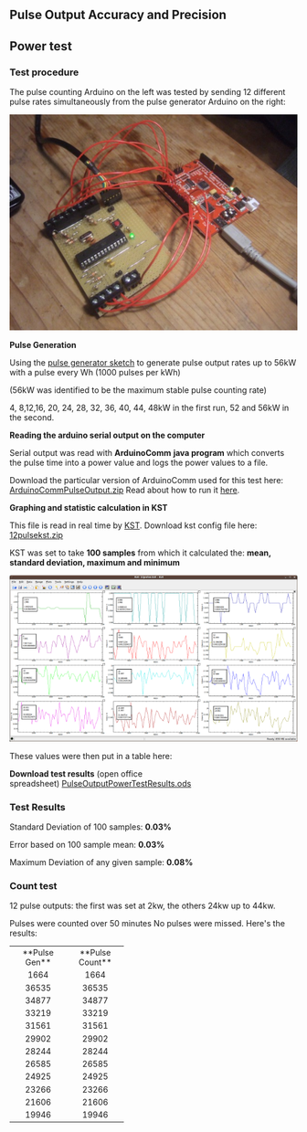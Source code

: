 ## Pulse Output Accuracy and Precision

## Power test

### Test procedure

The pulse counting Arduino on the left was tested by sending 12 different pulse rates simultaneously from the pulse generator Arduino on the right:

![](files/pulsetest.jpg)

**Pulse Generation**

Using the [pulse generator sketch](node/97) to generate pulse output rates up to 56kW with a pulse every Wh (1000 pulses per kWh)

(56kW was identified to be the maximum stable pulse counting rate)

4, 8,12,16, 20, 24, 28, 32, 36, 40, 44, 48kW in the first run, 52 and 56kW in the second.

**Reading the arduino serial output on the computer**

Serial output was read with **ArduinoComm** **java program** which converts the pulse time into a power value and logs the power values to a file.

Download the particular version of ArduinoComm used for this test here: [ArduinoCommPulseOutput.zip](files/ArduinoCommPower.zip)
Read about how to run it [here](arduinocomm).

**Graphing and statistic calculation in KST**

This file is read in real time by [KST](node/30). Download kst config file here: [12pulsekst.zip](files/12pulsekst.zip)

KST was set to take **100 samples** from which it calculated the: **mean, standard deviation, maximum and minimum**

![](files/kstpulse.png)

These values were then put in a table here:

**Download test results** (open office spreadsheet) [PulseOutputPowerTestResults.ods](files/PulseOutputPowerTestResults.ods)

<meta http-equiv="content-type" content="text/html; charset=utf-8">

### Test Results

Standard Deviation of 100 samples: **0.03%**

Error based on 100 sample mean: **0.03%**

Maximum Deviation of any given sample: **0.08%**

### Count test

12 pulse outputs: the first was set at 2kw, the others 24kw up to 44kw.

Pulses were counted over 50 minutes No pulses were missed. Here's the results:

<table border="0" cellspacing="0" cols="2" frame="VOID" rules="NONE"><colgroup><col width="86"> <col width="86"></colgroup>

<tbody>

<tr>

<td align="CENTER" height="17" width="86">**Pulse Gen**</td>

<td align="CENTER" width="86">**Pulse Count**</td>

</tr>

<tr>

<td align="CENTER" height="17" sdnum="2057;" sdval="1664">1664</td>

<td align="CENTER" sdnum="2057;" sdval="1664">1664</td>

</tr>

<tr>

<td align="CENTER" height="17" sdnum="2057;" sdval="36535">36535</td>

<td align="CENTER" sdnum="2057;" sdval="36535">36535</td>

</tr>

<tr>

<td align="CENTER" height="17" sdnum="2057;" sdval="34877">34877</td>

<td align="CENTER" sdnum="2057;" sdval="34877">34877</td>

</tr>

<tr>

<td align="CENTER" height="17" sdnum="2057;" sdval="33219">33219</td>

<td align="CENTER" sdnum="2057;" sdval="33219">33219</td>

</tr>

<tr>

<td align="CENTER" height="17" sdnum="2057;" sdval="31561">31561</td>

<td align="CENTER" sdnum="2057;" sdval="31561">31561</td>

</tr>

<tr>

<td align="CENTER" height="17" sdnum="2057;" sdval="29902">29902</td>

<td align="CENTER" sdnum="2057;" sdval="29902">29902</td>

</tr>

<tr>

<td align="CENTER" height="17" sdnum="2057;" sdval="28244">28244</td>

<td align="CENTER" sdnum="2057;" sdval="28244">28244</td>

</tr>

<tr>

<td align="CENTER" height="17" sdnum="2057;" sdval="26585">26585</td>

<td align="CENTER" sdnum="2057;" sdval="26585">26585</td>

</tr>

<tr>

<td align="CENTER" height="17" sdnum="2057;" sdval="24925">24925</td>

<td align="CENTER" sdnum="2057;" sdval="24925">24925</td>

</tr>

<tr>

<td align="CENTER" height="17" sdnum="2057;" sdval="23266">23266</td>

<td align="CENTER" sdnum="2057;" sdval="23266">23266</td>

</tr>

<tr>

<td align="CENTER" height="17" sdnum="2057;" sdval="21606">21606</td>

<td align="CENTER" sdnum="2057;" sdval="21606">21606</td>

</tr>

<tr>

<td align="CENTER" height="17" sdnum="2057;" sdval="19946">19946</td>

<td align="CENTER" sdnum="2057;" sdval="19946">19946</td>

</tr>

</tbody>

</table>